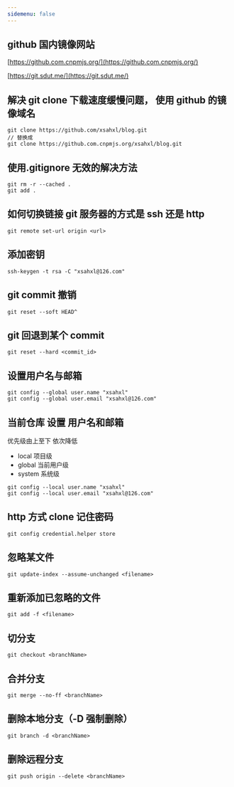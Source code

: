 ```yaml
---
sidemenu: false
---
```


## github 国内镜像网站

[https://github.com.cnpmjs.org/](https://github.com.cnpmjs.org/)

[https://git.sdut.me/](https://git.sdut.me/)

## 解决 git clone 下载速度缓慢问题， 使用 github 的镜像域名

```
git clone https://github.com/xsahxl/blog.git
// 替换成
git clone https://github.com.cnpmjs.org/xsahxl/blog.git
```

## 使用.gitignore 无效的解决方法

```
git rm -r --cached .
git add .
```

## 如何切换链接 git 服务器的方式是 ssh 还是 http

```shell
git remote set-url origin <url>
```

## 添加密钥

```shell
ssh-keygen -t rsa -C "xsahxl@126.com"
```

## git commit 撤销

```
git reset --soft HEAD^
```

## git 回退到某个 commit

```
git reset --hard <commit_id>
```

## 设置用户名与邮箱

```
git config --global user.name "xsahxl"
git config --global user.email "xsahxl@126.com"
```

## 当前仓库 设置 用户名和邮箱

优先级由上至下 依次降低

- local 项目级
- global 当前用户级
- system 系统级

```
git config --local user.name "xsahxl"
git config --local user.email "xsahxl@126.com"
```

## http 方式 clone 记住密码

```shell
git config credential.helper store
```

## 忽略某文件

```shell
git update-index --assume-unchanged <filename>
```

## 重新添加已忽略的文件

```shell
git add -f <filename>
```

## 切分支

```shell
git checkout <branchName>
```

## 合并分支

```shell
git merge --no-ff <branchName>
```

## 删除本地分支（-D 强制删除）

```shell
git branch -d <branchName>
```

## 删除远程分支

```shell
git push origin --delete <branchName>
```
